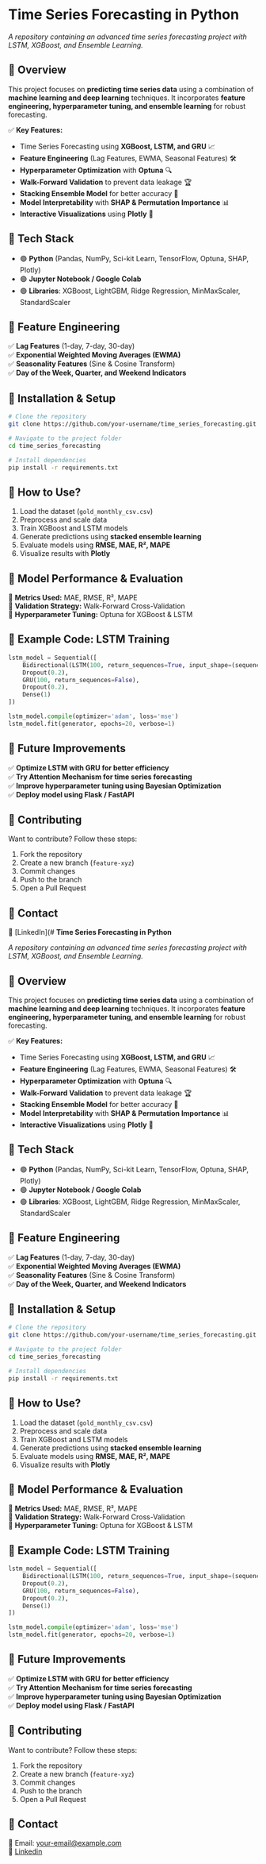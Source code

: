 # **Time Series Forecasting in Python**

_A repository containing an advanced time series forecasting project with LSTM, XGBoost, and Ensemble Learning._

## 🔹 **Overview**
This project focuses on **predicting time series data** using a combination of **machine learning and deep learning** techniques. It incorporates **feature engineering, hyperparameter tuning, and ensemble learning** for robust forecasting.

✅ **Key Features:**
- Time Series Forecasting using **XGBoost, LSTM, and GRU** 📈
- **Feature Engineering** (Lag Features, EWMA, Seasonal Features) 🛠️
- **Hyperparameter Optimization** with **Optuna** 🔍
- **Walk-Forward Validation** to prevent data leakage 🏆
- **Stacking Ensemble Model** for better accuracy 🔗
- **Model Interpretability** with **SHAP & Permutation Importance** 📊
- **Interactive Visualizations** using **Plotly** 📌

## 🔹 **Tech Stack**
- 🟢 **Python** (Pandas, NumPy, Sci-kit Learn, TensorFlow, Optuna, SHAP, Plotly)
- 🟢 **Jupyter Notebook / Google Colab**
- 🟢 **Libraries**: XGBoost, LightGBM, Ridge Regression, MinMaxScaler, StandardScaler

## 🔹 **Feature Engineering**
✅ **Lag Features** (1-day, 7-day, 30-day)  
✅ **Exponential Weighted Moving Averages (EWMA)**  
✅ **Seasonality Features** (Sine & Cosine Transform)  
✅ **Day of the Week, Quarter, and Weekend Indicators**  

## 🔹 **Installation & Setup**
```bash
# Clone the repository
git clone https://github.com/your-username/time_series_forecasting.git

# Navigate to the project folder
cd time_series_forecasting

# Install dependencies
pip install -r requirements.txt
```

## 🔹 **How to Use?**
1. Load the dataset (`gold_monthly_csv.csv`)
2. Preprocess and scale data
3. Train XGBoost and LSTM models
4. Generate predictions using **stacked ensemble learning**
5. Evaluate models using **RMSE, MAE, R², MAPE**
6. Visualize results with **Plotly**

## 🔹 **Model Performance & Evaluation**
📌 **Metrics Used:** MAE, RMSE, R², MAPE  
📌 **Validation Strategy:** Walk-Forward Cross-Validation  
📌 **Hyperparameter Tuning:** Optuna for XGBoost & LSTM  

## 🔹 **Example Code: LSTM Training**
```python
lstm_model = Sequential([
    Bidirectional(LSTM(100, return_sequences=True, input_shape=(sequence_length, X_train.shape[1]))),
    Dropout(0.2),
    GRU(100, return_sequences=False),
    Dropout(0.2),
    Dense(1)
])

lstm_model.compile(optimizer='adam', loss='mse')
lstm_model.fit(generator, epochs=20, verbose=1)
```

## 🔹 **Future Improvements**
✅ **Optimize LSTM with GRU for better efficiency**  
✅ **Try Attention Mechanism for time series forecasting**  
✅ **Improve hyperparameter tuning using Bayesian Optimization**  
✅ **Deploy model using Flask / FastAPI**  

## 🔹 **Contributing**
Want to contribute? Follow these steps:  
1. Fork the repository  
2. Create a new branch (`feature-xyz`)  
3. Commit changes  
4. Push to the branch  
5. Open a Pull Request  

## 🔹 **Contact** 
🔗 [LinkedIn](# **Time Series Forecasting in Python**

_A repository containing an advanced time series forecasting project with LSTM, XGBoost, and Ensemble Learning._

## 🔹 **Overview**
This project focuses on **predicting time series data** using a combination of **machine learning and deep learning** techniques. It incorporates **feature engineering, hyperparameter tuning, and ensemble learning** for robust forecasting.

✅ **Key Features:**
- Time Series Forecasting using **XGBoost, LSTM, and GRU** 📈
- **Feature Engineering** (Lag Features, EWMA, Seasonal Features) 🛠️
- **Hyperparameter Optimization** with **Optuna** 🔍
- **Walk-Forward Validation** to prevent data leakage 🏆
- **Stacking Ensemble Model** for better accuracy 🔗
- **Model Interpretability** with **SHAP & Permutation Importance** 📊
- **Interactive Visualizations** using **Plotly** 📌

## 🔹 **Tech Stack**
- 🟢 **Python** (Pandas, NumPy, Sci-kit Learn, TensorFlow, Optuna, SHAP, Plotly)
- 🟢 **Jupyter Notebook / Google Colab**
- 🟢 **Libraries**: XGBoost, LightGBM, Ridge Regression, MinMaxScaler, StandardScaler

## 🔹 **Feature Engineering**
✅ **Lag Features** (1-day, 7-day, 30-day)  
✅ **Exponential Weighted Moving Averages (EWMA)**  
✅ **Seasonality Features** (Sine & Cosine Transform)  
✅ **Day of the Week, Quarter, and Weekend Indicators**  

## 🔹 **Installation & Setup**
```bash
# Clone the repository
git clone https://github.com/your-username/time_series_forecasting.git

# Navigate to the project folder
cd time_series_forecasting

# Install dependencies
pip install -r requirements.txt
```

## 🔹 **How to Use?**
1. Load the dataset (`gold_monthly_csv.csv`)
2. Preprocess and scale data
3. Train XGBoost and LSTM models
4. Generate predictions using **stacked ensemble learning**
5. Evaluate models using **RMSE, MAE, R², MAPE**
6. Visualize results with **Plotly**

## 🔹 **Model Performance & Evaluation**
📌 **Metrics Used:** MAE, RMSE, R², MAPE  
📌 **Validation Strategy:** Walk-Forward Cross-Validation  
📌 **Hyperparameter Tuning:** Optuna for XGBoost & LSTM  

## 🔹 **Example Code: LSTM Training**
```python
lstm_model = Sequential([
    Bidirectional(LSTM(100, return_sequences=True, input_shape=(sequence_length, X_train.shape[1]))),
    Dropout(0.2),
    GRU(100, return_sequences=False),
    Dropout(0.2),
    Dense(1)
])

lstm_model.compile(optimizer='adam', loss='mse')
lstm_model.fit(generator, epochs=20, verbose=1)
```

## 🔹 **Future Improvements**
✅ **Optimize LSTM with GRU for better efficiency**  
✅ **Try Attention Mechanism for time series forecasting**  
✅ **Improve hyperparameter tuning using Bayesian Optimization**  
✅ **Deploy model using Flask / FastAPI**  

## 🔹 **Contributing**
Want to contribute? Follow these steps:  
1. Fork the repository  
2. Create a new branch (`feature-xyz`)  
3. Commit changes  
4. Push to the branch  
5. Open a Pull Request  

## 🔹 **Contact**
📩 Email: your-email@example.com  
🔗 [Linkedin](https://www.linkedin.com/in/rishita-makkar-256851291/)
